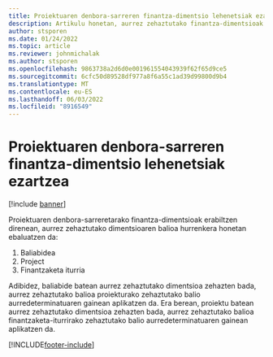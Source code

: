 ```yaml
---
title: Proiektuaren denbora-sarreren finantza-dimentsio lehenetsiak ezartzea
description: Artikulu honetan, aurrez zehaztutako finantza-dimentsioak denbora-sarrerei nola aplikatzen zaizkien ematen da.
author: stsporen
ms.date: 01/24/2022
ms.topic: article
ms.reviewer: johnmichalak
ms.author: stsporen
ms.openlocfilehash: 9863738a2d6d0e001961554043939f62f65d9ce5
ms.sourcegitcommit: 6cfc50d89528df977a8f6a55c1ad39d99800d9b4
ms.translationtype: MT
ms.contentlocale: eu-ES
ms.lasthandoff: 06/03/2022
ms.locfileid: "8916549"
---
```

# <a name="defaulting-financial-dimensions-for-project-time-entries"></a>Proiektuaren denbora-sarreren finantza-dimentsio lehenetsiak ezartzea

[!include [banner](../includes/banner.md)]

Proiektuaren denbora-sarreretarako finantza-dimentsioak erabiltzen direnean, aurrez zehaztutako dimentsioaren balioa hurrenkera honetan ebaluatzen da:

1. Baliabidea
2. Project
3. Finantzaketa iturria

Adibidez, baliabide batean aurrez zehaztutako dimentsioa zehazten bada, aurrez zehaztutako balioa proiekturako zehaztutako balio aurredeterminatuaren gainean aplikatzen da. Era berean, proiektu batean aurrez zehaztutako dimentsioa zehazten bada, aurrez zehaztutako balioa finantzaketa-iturrirako zehaztutako balio aurredeterminatuaren gainean aplikatzen da.

[!INCLUDE[footer-include](../includes/footer-banner.md)]
